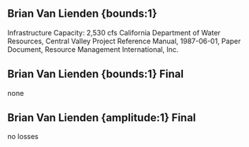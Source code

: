 ## Brian Van Lienden {bounds:1} 
Infrastructure Capacity: 2,530 cfs
California Department of Water Resources, Central Valley Project Reference Manual, 1987-06-01, Paper Document, Resource Management International, Inc.

## Brian Van Lienden {bounds:1} Final
none

## Brian Van Lienden {amplitude:1} Final
no losses
